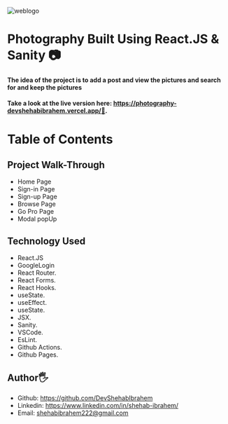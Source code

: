 ![weblogo](https://user-images.githubusercontent.com/91429966/163283851-e06861b0-c556-4512-ae5c-1ee48f377414.PNG)

# Photography  Built Using React.JS & Sanity 📷
#### The idea of the project is to add a post and view the pictures and search for and keep the pictures

#### Take a look at the live version here: https://photography-devshehabibrahem.vercel.app/🧡.

# Table of Contents

## Project Walk-Through
- Home Page
- Sign-in Page
- Sign-up Page
- Browse Page
- Go Pro Page
- Modal popUp

 ## Technology Used
- React.JS
- GoogleLogin
- React Router.
- React Forms.
- React Hooks.
- useState.
- useEffect.
- useState.
- JSX.
- Sanity.
- VSCode.
- EsLint.
- Github Actions.
- Github Pages.

## Author🖐
- Github: https://github.com/DevShehabIbrahem
- Linkedin: https://www.linkedin.com/in/shehab-ibrahem/
- Email: shehabibrahem222@gmail.com
